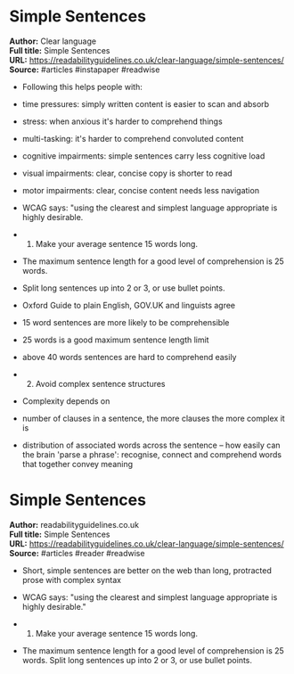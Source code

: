 # Simple Sentences

**Author:** Clear language  
**Full title:** Simple Sentences  
**URL:** https://readabilityguidelines.co.uk/clear-language/simple-sentences/  
**Source:** #articles #instapaper #readwise

- Following this helps people with: 
   
- time pressures: simply written content is easier to scan and absorb 
   
- stress: when anxious it's harder to comprehend things 
   
- multi-tasking: it's harder to comprehend convoluted content 
   
- cognitive impairments: simple sentences carry less cognitive load 
   
- visual impairments: clear, concise copy is shorter to read 
   
- motor impairments: clear, concise content needs less navigation 
   
- WCAG says: "using the clearest and simplest language appropriate is highly desirable. 
   
- 1. Make your average sentence 15 words long. 
   
- The maximum sentence length for a good level of comprehension is 25 words. 
   
- Split long sentences up into 2 or 3, or use bullet points. 
   
- Oxford Guide to plain English, GOV.UK and linguists agree 
   
- 15 word sentences are more likely to be comprehensible 
   
- 25 words is a good maximum sentence length limit 
   
- above 40 words sentences are hard to comprehend easily 
   
- 2. Avoid complex sentence structures 
   
- Complexity depends on 
   
- number of clauses in a sentence, the more clauses the more complex it is 
   
- distribution of associated words across the sentence – how easily can the brain 'parse a phrase': recognise, connect and comprehend words that together convey meaning 
   
# Simple Sentences

**Author:** readabilityguidelines.co.uk  
**Full title:** Simple Sentences  
**URL:** https://readabilityguidelines.co.uk/clear-language/simple-sentences/  
**Source:** #articles #reader #readwise

- Short, simple sentences are better on the web than long, protracted prose with complex syntax 
   
- WCAG says: "using the clearest and simplest language appropriate is highly desirable." 
   
- 1. Make your average sentence 15 words long. 
   
- The maximum sentence length for a good level of comprehension is 25 words. Split long sentences up into 2 or 3, or use bullet points. 
   
